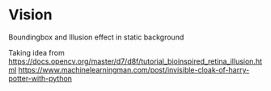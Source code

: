 # Vision
Boundingbox and Illusion effect in static background

Taking idea from https://docs.opencv.org/master/d7/d8f/tutorial_bioinspired_retina_illusion.html
https://www.machinelearningman.com/post/invisible-cloak-of-harry-potter-with-python
